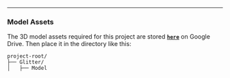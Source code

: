 ---

### **Model Assets**

The 3D model assets required for this project are stored [**`here`**](https://drive.google.com/file/d/1ksKgGjmRTiSzGhyTBGA4Tcgg6epdXm2s/view?usp=drive_link) on Google Drive. Then place it in the directory like this:
```
project-root/
├── Glitter/
│   ├── Model
```
